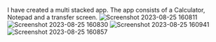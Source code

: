 I have created a multi stacked app. The app consists of a Calculator, Notepad and a transfer screen.
![Screenshot 2023-08-25 160811](https://github.com/DanMint/QT_Projects/assets/67702241/c45cf376-f6e2-4666-8f9d-9c77e75e3601)
![Screenshot 2023-08-25 160830](https://github.com/DanMint/QT_Projects/assets/67702241/3625225d-e129-4ac8-9e58-c927a0d36269)
![Screenshot 2023-08-25 160941](https://github.com/DanMint/QT_Projects/assets/67702241/2f0f7c21-9cb1-4cee-97dc-e9c3c8cca34c)
![Screenshot 2023-08-25 160857](https://github.com/DanMint/QT_Projects/assets/67702241/0c09980e-410b-4db9-99a0-c441df802e5c)
